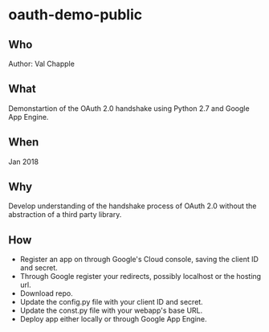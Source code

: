 # oauth-demo-public

## Who

Author: Val Chapple

## What

Demonstartion of the OAuth 2.0 handshake using Python 2.7 and Google App Engine.

## When

Jan 2018

## Why

Develop understanding of the handshake process of OAuth 2.0 without the abstraction of a third party library.

## How

* Register an app on through Google's Cloud console, saving the client ID and secret.
* Through Google register your redirects, possibly localhost or the hosting url.
* Download repo.
* Update the config.py file with your client ID and secret.
* Update the const.py file with your webapp's base URL.
* Deploy app either locally or through Google App Engine.




